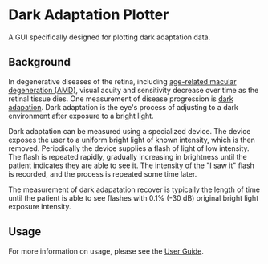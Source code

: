 # Dark Adaptation Plotter

A GUI specifically designed for plotting dark adaptation data.

## Background

In degenerative diseases of the retina, including [age-related macular degeneration (AMD)](https://www.nei.nih.gov/learn-about-eye-health/eye-conditions-and-diseases/age-related-macular-degeneration), visual acuity and sensitivity decrease over time as the retinal tissue dies. One measurement of disease progression is [dark adapation](https://en.wikipedia.org/wiki/Adaptation_(eye)). Dark adaptation is the eye's process of adjusting to a dark environment after exposure to a bright light.

Dark adaptation can be measured using a specialized device. The device exposes the user to a uniform bright light of known intensity, which is then removed. Periodically the device supplies a flash of light of low intensity. The flash is repeated rapidly, gradually increasing in brightness until the patient indicates they are able to see it. The intensity of the "I saw it" flash is recorded, and the process is repeated some time later.

The measurement of dark adapatation recover is typically the length of time until the patient is able to see flashes with 0.1% (-30 dB) original bright light exposure intensity.

## Usage

For more information on usage, please see the [User Guide](https://github.com/wwarriner/dark_adaptation_plotter/blob/main/doc/user_guide.pdf).
